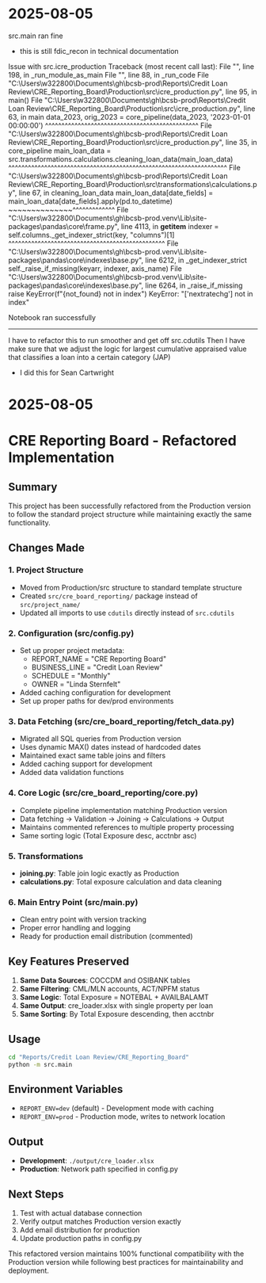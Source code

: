 # 2025-08-05
src.main ran fine
- this is still fdic_recon in technical documentation

Issue with src.icre_production
Traceback (most recent call last):
  File "<frozen runpy>", line 198, in _run_module_as_main
  File "<frozen runpy>", line 88, in _run_code
  File "C:\Users\w322800\Documents\gh\bcsb-prod\Reports\Credit Loan Review\CRE_Reporting_Board\Production\src\icre_production.py", line 95, in <module>
    main()
  File "C:\Users\w322800\Documents\gh\bcsb-prod\Reports\Credit Loan Review\CRE_Reporting_Board\Production\src\icre_production.py", line 63, in main
    data_2023, orig_2023 = core_pipeline(data_2023, '2023-01-01 00:00:00')
                           ^^^^^^^^^^^^^^^^^^^^^^^^^^^^^^^^^^^^^^^^^^^^^^^
  File "C:\Users\w322800\Documents\gh\bcsb-prod\Reports\Credit Loan Review\CRE_Reporting_Board\Production\src\icre_production.py", line 35, in core_pipeline
    main_loan_data = src.transformations.calculations.cleaning_loan_data(main_loan_data)
                     ^^^^^^^^^^^^^^^^^^^^^^^^^^^^^^^^^^^^^^^^^^^^^^^^^^^^^^^^^^^^^^^^^^^
  File "C:\Users\w322800\Documents\gh\bcsb-prod\Reports\Credit Loan Review\CRE_Reporting_Board\Production\src\transformations\calculations.py", line 67, in cleaning_loan_data
    main_loan_data[date_fields] = main_loan_data[date_fields].apply(pd.to_datetime)
                                  ~~~~~~~~~~~~~~^^^^^^^^^^^^^
  File "C:\Users\w322800\Documents\gh\bcsb-prod\.venv\Lib\site-packages\pandas\core\frame.py", line 4113, in __getitem__
    indexer = self.columns._get_indexer_strict(key, "columns")[1]
              ^^^^^^^^^^^^^^^^^^^^^^^^^^^^^^^^^^^^^^^^^^^^^^^^
  File "C:\Users\w322800\Documents\gh\bcsb-prod\.venv\Lib\site-packages\pandas\core\indexes\base.py", line 6212, in _get_indexer_strict
    self._raise_if_missing(keyarr, indexer, axis_name)
  File "C:\Users\w322800\Documents\gh\bcsb-prod\.venv\Lib\site-packages\pandas\core\indexes\base.py", line 6264, in _raise_if_missing
    raise KeyError(f"{not_found} not in index")
KeyError: "['nextratechg'] not in index"


Notebook ran successfully

---

I have to refactor this to run smoother and get off src.cdutils
Then I have make sure that we adjust the logic for largest cumulative appraised value that classifies a loan into a certain category (JAP)
- I did this for Sean Cartwright

# 2025-08-05
# CRE Reporting Board - Refactored Implementation

## Summary

This project has been successfully refactored from the Production version to follow the standard project structure while maintaining exactly the same functionality.

## Changes Made

### 1. Project Structure
- Moved from Production/src structure to standard template structure
- Created `src/cre_board_reporting/` package instead of `src/project_name/`
- Updated all imports to use `cdutils` directly instead of `src.cdutils`

### 2. Configuration (src/config.py)
- Set up proper project metadata:
  - REPORT_NAME = "CRE Reporting Board"
  - BUSINESS_LINE = "Credit Loan Review" 
  - SCHEDULE = "Monthly"
  - OWNER = "Linda Sternfelt"
- Added caching configuration for development
- Set up proper paths for dev/prod environments

### 3. Data Fetching (src/cre_board_reporting/fetch_data.py)
- Migrated all SQL queries from Production version
- Uses dynamic MAX() dates instead of hardcoded dates
- Maintained exact same table joins and filters
- Added caching support for development
- Added data validation functions

### 4. Core Logic (src/cre_board_reporting/core.py)
- Complete pipeline implementation matching Production version
- Data fetching → Validation → Joining → Calculations → Output
- Maintains commented references to multiple property processing
- Same sorting logic (Total Exposure desc, acctnbr asc)

### 5. Transformations
- **joining.py**: Table join logic exactly as Production
- **calculations.py**: Total exposure calculation and data cleaning

### 6. Main Entry Point (src/main.py)
- Clean entry point with version tracking
- Proper error handling and logging
- Ready for production email distribution (commented)

## Key Features Preserved

1. **Same Data Sources**: COCCDM and OSIBANK tables
2. **Same Filtering**: CML/MLN accounts, ACT/NPFM status
3. **Same Logic**: Total Exposure = NOTEBAL + AVAILBALAMT
4. **Same Output**: cre_loader.xlsx with single property per loan
5. **Same Sorting**: By Total Exposure descending, then acctnbr

## Usage

```bash
cd "Reports/Credit Loan Review/CRE_Reporting_Board"
python -m src.main
```

## Environment Variables

- `REPORT_ENV=dev` (default) - Development mode with caching
- `REPORT_ENV=prod` - Production mode, writes to network location

## Output

- **Development**: `./output/cre_loader.xlsx`
- **Production**: Network path specified in config.py

## Next Steps

1. Test with actual database connection
2. Verify output matches Production version exactly
3. Add email distribution for production
4. Update production paths in config.py

This refactored version maintains 100% functional compatibility with the Production version while following best practices for maintainability and deployment.

